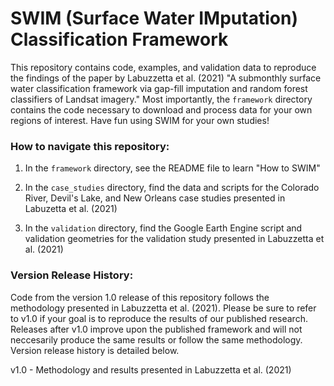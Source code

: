 # SWIM (Surface Water IMputation) Classification Framework

This repository contains code, examples, and validation data to reproduce the findings of the paper by Labuzzetta et al. (2021) "A submonthly surface water classification framework via gap-fill imputation and random forest classifiers of Landsat imagery." Most importantly, the `framework` directory contains the code necessary to download and process data for your own regions of interest. Have fun using SWIM for your own studies!

### How to navigate this repository:

1. In the `framework` directory, see the README file to learn "How to SWIM"

2. In the `case_studies` directory, find the data and scripts for the Colorado River, Devil's Lake, and New Orleans case studies presented in Labuzetta et al. (2021)

3. In the `validation` directory, find the Google Earth Engine script and validation geometries for the validation study presented in Labuzzetta et al. (2021)


### Version Release History:

Code from the version 1.0 release of this repository follows the methodology presented in Labuzzetta et al. (2021). Please be sure to refer to v1.0 if your goal is to reproduce the results of our published research. Releases after v1.0 improve upon the published framework and will not neccesarily produce the same results or follow the same methodology. Version release history is detailed below.

v1.0 - Methodology and results presented in Labuzzetta et al. (2021)
